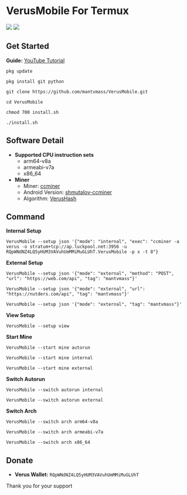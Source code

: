 # VerusMobile For Termux
<a target="_blank" href="https://www.python.org/downloads/" title="Python version"><img src="https://img.shields.io/badge/Python-3.10-blue"></a>
<a target="_blank" href="LICENSE" title="License: MIT"><img src="https://img.shields.io/badge/License-MIT-yello.svg"></a>

## Get Started
<strong>Guide:</strong> [YouTube Tutorial](https://github.com/mantvmass)
```shell
pkg update
```
```shell
pkg install git python
```
```shell
git clone https://github.com/mantvmass/VerusMobile.git
```
```shell
cd VerusMobile
```
```shell
chmod 700 install.sh
```
```shell
./install.sh
```

## Software Detail
- <strong>Supported CPU instruction sets</strong>
   - arm64-v8a
   - armeabi-v7a
   - x86_64
- <strong>Miner</strong>
   - Miner: [ccminer](https://github.com/monkins1010/ccminer)
   - Android Version: [shmutalov-ccminer](https://github.com/shmutalov/ccminer)
   - Algorithm: [VerusHash](https://veruscoin.io/downloads/VerusVision.pdf)

## Command
   <strong>Internal Setup</strong>
   ```shell
   VerusMobile --setup json '{"mode": "internal", "exec": "ccminer -a verus -o stratum+tcp://ap.luckpool.net:3956 -u RQpWNdNZ4LQ5yHUM3VAVuhUmMMiMuGLUhT.VerusMobile -p x -t 8"}
   ```

   <strong>External Setup</strong>
   ```shell
   VerusMobile --setup json '{"mode": "external", "method": "POST", "url": "https://web.com/api", "tag": "mantvmass"}'
   ```
   ```shell
   VerusMobile --setup json '{"mode": "external", "url": "https://nutders.com/api", "tag": "mantvmass"}'
   ```
   ```shell
   VerusMobile --setup json '{"mode": "external", "tag": "mantvmass"}'
   ```

<strong>View Setup</strong>
```shell
VerusMobile --setup view
```

<strong>Start Mine</strong>
```shell
VerusMobile --start mine autorun
```
```shell
VerusMobile --start mine internal
```
```shell
VerusMobile --start mine external
```

<strong>Switch Autorun</strong>
```shell
VerusMobile --switch autorun internal
```
```shell
VerusMobile --switch autorun external
```

<strong>Switch Arch</strong>
```shell
VerusMobile --switch arch arm64-v8a
```
```shell
VerusMobile --switch arch armeabi-v7a
```
```shell
VerusMobile --switch arch x86_64
```

## Donate
- <strong>Verus Wallet:</strong>
```RQpWNdNZ4LQ5yHUM3VAVuhUmMMiMuGLUhT```

Thank you for your support